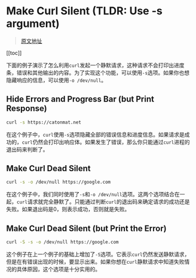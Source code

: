 # Make Curl Silent (TLDR: Use -s argument)

> [原文地址](https://catonmat.net/cookbooks/curl/make-curl-silent)

[[toc]]

下面的例子演示了怎么利用`curl`发起一个静默请求，这种请求不会打印出进度条，错误和其他输出的内容。为了实现这个功能，可以使用`-s`选项。如果你也想隐藏响应的信息，可以使用`-o /dev/null`。

## Hide Errors and Progress Bar (but Print Response)

```bash
curl -s https://catonmat.net
```

在这个例子中，`curl`使用`-s`选项隐藏全部的错误信息和进度信息。如果请求是成功的，`curl`仍然会打印出响应体。如果发生了错误，那么你只能通过`curl`进程的退出码来判断了。

## Make Curl Dead Silent

```bash
curl -s -o /dev/null https://google.com
```

在这个例子中，我们同时使用了`-s`和`-o /dev/null`选项。这两个选项结合在一起，`curl`请求就完全静默了。只能通过判断`curl`的退出码来确定请求的成功还是失败。如果退出码是0，则表示成功，否则就是失败。

## Make Curl Dead Silent (but Print the Error)

```bash
curl -S -s -o /dev/null https://google.com
```

这个例子在上一个例子的基础上增加了`-S`选项。它表示`curl`仍然发送静默请求，但是在有错误出现的时候，要显示出来。如果你想在`curl`静默请求中知道失败情况的具体原因，这个选项是十分实用的。